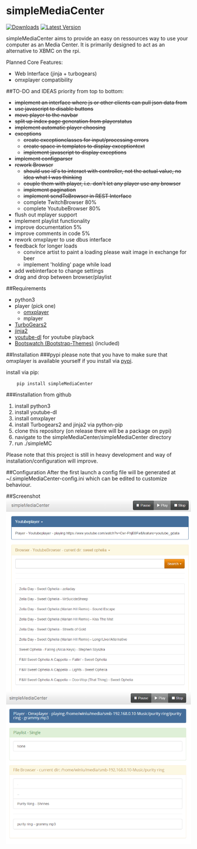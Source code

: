 simpleMediaCenter
=================
[![Downloads](http://img.shields.io/pypi/dm/simpleMediaCenter.svg)](https://pypi.python.org/pypi/simpleMediaCenter#downloads)
[![Latest Version](http://img.shields.io/pypi/v/simpleMediaCenter.svg)](http://pypi.python.org/pypi/simpleMediaCenter)

simpleMediaCenter aims to provide an easy on ressources way to use your computer as an Media Center. It is primarily designed to act as an alternative to XBMC on the rpi. 

Planned Core Features:
+ Web Interface (jinja + turbogears)
+ omxplayer compatibility

##TO-DO and IDEAS
priority from top to bottom:
+ ~~implement an interface where js or other clients can pull json data from~~
+ ~~use javascript to disable buttons~~
+ ~~move player to the navbar~~
+ ~~split up index page generation from playerstatus~~
+ ~~implement automatic player choosing~~
+ ~~exceptions~~
   + ~~create exceptionclasses for input/processing errors~~
   + ~~create space in templates to display exceptiontext~~
   + ~~implement javascript to display exceptions~~
+ ~~implement configparser~~
+ ~~rework Browser~~
   + ~~should use id's to interact with controller, not the actual value, no idea what I was thinking~~
   + ~~couple them with player, i.e. don't let any player use any browser~~
   + ~~implement pagination~~
   + ~~implement sendToBrowser in REST Interface~~
   + complete TwitchBrowser 80%
   + complete YoutubeBrowser 80%
+ flush out mplayer support
+ implement playlist functionality
+ improve documentation 5%
+ improve comments in code 5%
+ rework omxplayer to use dbus interface
+ feedback for longer loads
   + convince artist to paint a loading please wait image in exchange for beer
   + implement 'holding' page while load
+ add webinterface to change settings
+ drag and drop between browser/playlist

##Requirements
+ python3
+ player (pick one)
    + [omxplayer](http://omxplayer.sconde.net/)
    + mplayer
+ [TurboGears2](http://turbogears.org/)
+ [jinja2](http://jinja.pocoo.org/)
+ [youtube-dl](https://github.com/rg3/youtube-dl)
    for youtube playback
+ [Bootswatch (Bootstrap-Themes)](https://github.com/thomaspark/bootswatch) (included)

##Installation
###pypi
please note that you have to make sure that omxplayer is available yourself if you install via [pypi](https://pypi.python.org/pypi/simpleMediaCenter).

install via pip:
```
    pip install simpleMediaCenter
```


###installation from github
1. install python3
2. install youtube-dl
3. install omxplayer
4. install Turbogears2 and jinja2 via python-pip
5. clone this repository (on release there will be a package on pypi)
6. navigate to the simpleMediaCenter/simpleMediaCenter directory
7. run ./simpleMC

Please note that this project is still in heavy development and way of installation/configuration will improve.

##Configuration
After the first launch a config file will be generated at ~/.simpleMediaCenter-config.ini which can be edited to customize behaviour.

##Screenshot
![index Screenshot V0.4](./docs/simpleMediaServer_v0_5_4.PNG)
![index Screenshot V0.4](./docs/simpleMediaServer_v0_4.PNG)
